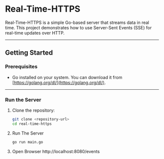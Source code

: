 # Real-Time-HTTPS

Real-Time-HTTPS is a simple Go-based server that streams data in real time. This project demonstrates how to use Server-Sent Events (SSE) for real-time updates over HTTP.

---

## Getting Started

### Prerequisites
- Go installed on your system. You can download it from [https://golang.org/dl/](https://golang.org/dl/).

---

### Run the Server

1. Clone the repository:

   ```bash
   git clone <repository-url>
   cd real-time-https
   

2. Run The Server

    ```bash
   go run main.go

3. Open Browser http://localhost:8080/events